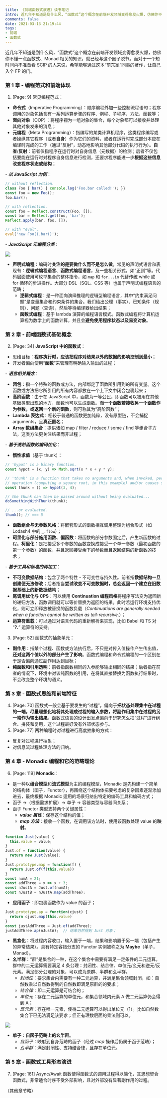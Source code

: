 ```yaml
---
title: 《前端函数式演进》读书笔记
intro: 近几年不知道是刮什么风，“函数式”这个概念在前端开发领域变得愈发火爆，仿佛你不懂一点函数式、Monad 相关的知识，就已经与这个圈子脱节。而对于一个短时间内不准备看 SICP 的人来说，希望能够通过这本“前东家”同事的著作，让自己入个 FP 的门。
comments: false
date: 2021-03-13 21:19:44
tags:
- 前端
- 函数式
---
```


近几年不知道是刮什么风，“函数式”这个概念在前端开发领域变得愈发火爆，仿佛你不懂一点函数式、Monad 相关的知识，就已经与这个圈子脱节。而对于一个短时间内不准备看 SCIP 的人来说，希望能够通过这本“前东家”同事的著作，让自己入个 FP 的门。

### 第 1 章 - 编程范式和前端体现

1. [Page: 9] 常见编程范式：

* **命令式**（Imperative Programming）：顺序编程外加一些控制流程语句；程序调用的对象包括含有一系列运算步骤的程序、例程、子程序、方法、函数等；
* **面向对象**（OOP）：将程序视为一组对象的集合，每个对象都可以接收并处理其他对象发来的消息；
* **元编程**（Meta Programming）：指编写的某类计算机程序，这类程序编写或者操纵其它程序（或者**自身**）作为它们的资料，或者在运行时完成部分本应在编译时完成的工作（通过“反射”，动态地影响其他部分代码的执行行为）。**自省**/**反射**：前者仅指程序在运行时对自身信息（元数据）的检测；后者不仅包括要能在运行时对程序自身信息进行检测，还要求程序能进一步**根据这些信息改变程序状态或结构**；

\- ***以 JavaScript 为例***：

```javascript
// without reflection.
class Foo { bar() { console.log('Foo.bar called!'); }}
const foo = new Foo();
foo.bar();

// with reflection.
const foo = Reflect.construct(Foo, []);
const bar = Reflect.get(foo, 'bar');
Reflect.apply(bar, foo, []);

// with "eval".
eval('new Foo().bar()');
```

\- ***JavaScript 元编程分类***：

![](1.png)

* **声明式编程**：编码时**关注的是要做什么而不是怎么做**。常见的声明式语言和表现有：**逻辑式编程语言**、**函数式编程语言**，及一些相关形式，如“正则”等。代码层面使用可枚举集合的整体指令，如 `map` 和 `for...in` 代替传统 while 或 for 循环的步进操作。大部分 DSL（SQL、CSS 等）也属于声明式编程语言的范畴；
  * **逻辑式编程**：是一种面向演绎推理的逻辑型编程语言，其中“约束满足问题”是变量集合和约束条件的集合。我们给出公理（事实）、已知条件（规则）、问题（查询），然后等待编译器给出结果；
  * **函数式编程**：基于 lambda 演算的编程语言模式。函数式编程将计算机运算视为数学上的函数计算，并且会**避免使用程序状态以及易变对象**。

### 第 2 章 - 前端函数式基础概念

2. [Page: 34] **JavaScript 中的函数式**：

* 思维目标：**程序执行时，应该把程序对结果以外的数据的影响控制到最小**；
* 开发者偏向使用“**函数**”来管理有明确输入输出的过程；

\- ***语言相关概念***：

* **闭包**：指一个特殊的函数或方法，内部绑定了函数所引用到的所有变量。这个函数或方法把它所引用的所有内容都放在一个上下文中闭合包裹起来；
* **高阶函数**：由于在 JavaScript 中，函数为一等公民，即函数可以被用在其他基础类型出现的地方，函数也可以生成函数。**而一个函数若接收另一个函数作为参数，或返回一个新的函数**，则可称其为“高阶函数”；
* **Lambda 表达式**：相较于普通的函数更加纯粹，没有原型链，不会捕捉 arguments，且**真正匿名**；
* **Array 数组集合**：提供诸如 map / filter / reduce / some / find 等组合子方法，这类方法更关注结果而非过程；

\- ***基于高阶函数的编码优化***：

* **惰性求值**（基于 thunk）：

```javascript
// 'hypot' is a binary function.
const hypot = (x, y) => Math.sqrt(x * x + y * y);

// 'thunk' is a function that takes no arguments and, when invoked, performs a potentially expensive
// operation (computing a square root, in this example) and/or causes some side-effect to occur.
const thunk = () => hypot(3, 4);

// the thunk can then be passed around without being evaluated...
doSomethingWithThunk(thunk);

// ...or evaluated.
thunk(); // === 5
```

* **函数组合与无参数风格**：将嵌套形式的函数相互调用整理为组合形式（如 Lodash4 中的 `_.flow`）；
* **珂里化与部分施用函数、偏函数**：将函数的部分参数固定后，产生新函数的过程。**柯里化**：是把接受多个参数的函数变换成接受一个单一参数（最初函数的第一个参数）的函数，并且返回接受余下的参数而且返回结果的新函数的技术；

\- ***基于工具和标准的再加工***：

* **不可变数据结构**：包含了两个特性 - 不可变性与持久性。前者指**数据结构一旦创建便无法修改**；后者指当**尝试改变不可变数据时，总会返回一个建立在旧数据基础上的新数据结构**；
* **尾调用优化与 CPS**：可以使用 **Continuation 编程风格**将程序写法变为返回新的递归方法，函数调用就可以等价替换为返回的结果。此时若运行环境支持优化，则可立即释放被替换的函数负载（*Continuations are generally needed when a function cannot be written as tail-recursive.*）；
* **运算符重载**：可以通过对语言代码的重新解析来实现，比如 Babel 和 TS 对 “<b>?.</b>” 运算符的支持。

3. [Page: 52] 函数式的抽象单元：

* **副作用**：指某个过程、函数或方法执行后，不只是对传入值操作产生传出值，**还对这两个值以外的部分产生了影响**。函数式编程和命令式编程的一个区别在于是否偏向通过副作用达到目标；
* **纯函数和引用透明**：前者指函数相同的入参能够输出相同的结果；后者指在前者的情况下，环境中对该纯函数的引用，在将其直接替换为函数执行结果时，不会改变整个环境的语义。

### 第 3 章 - 函数式思维和前端特征

4. [Page: 70] 函数式一般会基于要发生的“过程”，偏向于**把状态处理集中在过程的一端，尽量理想化地将其处理成过程的输入参数，将副作用集中在过程的另一端作为输出结果**。函数式语言的设计出发点偏向于研究怎么把“过程”进行组合、拼装和复用，这个过程最好没有外部状态参与。
5. [Page: 77] 两种编程时对过程进行高度抽象的方式：

* 反复对过程进行抽象；
* 对信息流过程处理方法的归纳。

### 第 4 章 - Monadic 编程和它的范畴理论

6. [Page: 119] **Monadic**：

* 是一种以**组合模型**和**流式模型**为主的编程模型，Monadic 是先构建一个简单的结构体（函子，Functor），再围绕这个结构体把要考虑的复杂因素逐渐添加进去，最终根据 Monadic 适用的场景归纳出特定的编码工具和编码方式；
* 函子 ->（根据需求扩展）-> 单子 -> 容器类型与容器间关系；
* 函子 Functor 类型支持两个关键属性：
  * ***value 属性***：保存这个结构的值；
  * ***map 方法***：接收一个函数，在调用该方法时，使用该函数处理 value 的**映射**。

```javascript
function Just(value) {
  this.value = value;
}
Just.of = function(value) {
  return new Just(value);
}
Just.prototype.map = function(f) {
  return Just.of(f(this.value))
}
const numA = 21;
const addThree = x => x + 3;
const nJustA = Just.of(numA);
const nJustB = nJustA.map(addThree);
```

* **应用函子**：即包裹函数作为 value 的函子；

```javascript
Just.prototype.ap = function(cjust) {
  return cjust.map(this.value)
}
const justAddThree = Just.of(addThree);
justAddThree.ap(nJustA);  // 结果仍然得到 Just 对象；
```

* **黑盒化**：将过程内容收口，输入置于一端，结果和影响置于另一端（包括产生的异常结果）。具有特定容错分支的 Functor 实例被称之为 **Maybe**（单子，Monad）。
* **幺半群**：“群”是集合的一种，在这个集合中需要有满足一定条件的二元运算。群中的二元运算需要满足 4 条公理：封闭性、结合律、单位元/幺元和逆元/反元素。满足部分公理的对象，可以成为原群、半群和幺半群。
  * *封闭性*：要求集合内需要有一种二元运算，并满足集合领域封闭，如：自然数乘以自然数得到的自然数即满足原群的的要求；
  * *结合律*：即二元运算是可结合的；
  * *单位元*：存在二元运算的单位元，和集合领域内元素 A 做二元运算仍会得到 A；
  * *反元素*：存在唯一元素，使得二元运算可以得出单位元（1）。比如自然数集合下已无法满足该要求；但正有理数层面的乘法则可以。

![](2.png)

* **单子**：**自函子范畴上的幺半群**。
  * *自函子*：映射到自身范畴的函子（经过 *map* 操作后仍属于函子范畴）；
  * *幺半群*：满足封闭性、支持结合律，且存在单位元。

### 第 5 章 - 函数式工具形态演进

7. [Page: 161] Async/Await 函数使得函数式的调用过程得以简化，其思想契合函数式，非常适合时序不受外部影响，且对外部没有显著副作用的过程。

（其他章节略）

